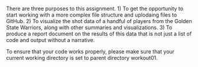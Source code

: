There are three purposes to this assignment. 1) To get the opportunity to start working with a more complex file structure and uplodaing files to GitHub. 2) To visualize the shot data of a handful of players from the Golden State Warriors, along with other summaries and visualizations. 3) To produce a report document on the results of this data that is not just a list of code and output without a narrative. 

To ensure that your code works properly, please make sure that your current working directory is set to parent directory workout01. 